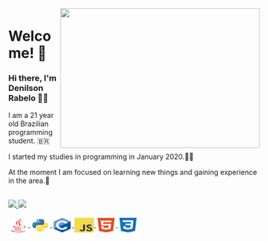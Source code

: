 
<img align="right" width="400" height="280" src=https://i.pinimg.com/originals/29/89/dd/2989dde3aadd54c8e1998ba193bc2fbf.gif>

# Welcome! :pushpin:	

### Hi there, I'm Denilson Rabelo 👩‍💻

 I am a 21 year old Brazilian programming student. :brazil:	

 I started my studies in programming in January 2020.:student:	

 At the moment I am focused on learning new things and gaining experience in the area.:dart:
 
 ##
 
 <div>
  <a href="https://github.com/DenilsonRabelo">
  <img height="180em" src="https://github-readme-stats.vercel.app/api?username=DenilsonRabelo&show_icons=true&theme=tokyonight&include_all_commits=true&count_private=true"/>
  <img height="130em" src="https://github-readme-stats.vercel.app/api/top-langs/?username=DenilsonRabelo&layout=compact&langs_count=7&theme=tokyonight"/>
</div>
 
 
 
 <div style="display: inline_block"><br>
  <img align="center" height="30" width="40" src="https://github.com/devicons/devicon/blob/master/icons/java/java-plain.svg">
  <img align="center" height="30" width="40" src="https://github.com/devicons/devicon/blob/master/icons/python/python-original.svg">
  <img align="center" height="30" width="40" src="https://github.com/devicons/devicon/blob/master/icons/c/c-original.svg">
  <img align="center" height="30" width="40" src="https://github.com/devicons/devicon/blob/master/icons/javascript/javascript-original.svg">
  <img align="center" height="30" width="40" src="https://github.com/devicons/devicon/blob/master/icons/html5/html5-plain.svg">
  <img align="center" height="30" width="40" src="https://github.com/devicons/devicon/blob/master/icons/css3/css3-plain.svg">
</div>
